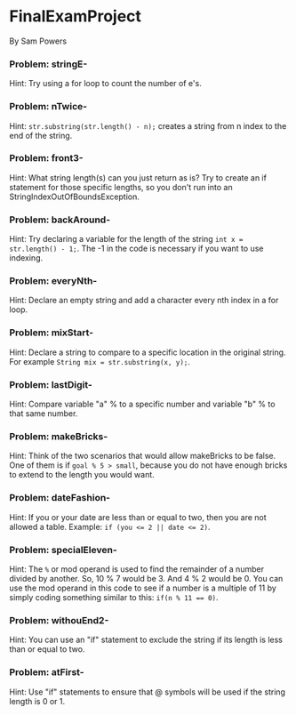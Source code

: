 # FinalExamProject
By Sam Powers

### Problem: stringE-
Hint: Try using a for loop to count the number of e's.

### Problem: nTwice-
Hint: `str.substring(str.length() - n);` creates a string from n index to the end of the string.

### Problem: front3-
Hint: What string length(s) can you just return as is? Try to create an if statement for those specific lengths, so you don't run into an StringIndexOutOfBoundsException.

### Problem: backAround-
Hint: Try declaring a variable for the length of the string `int x = str.length() - 1;`. The -1 in the code is necessary if you want to use indexing.

### Problem: everyNth-
Hint: Declare an empty string and add a character every nth index in a for loop.

### Problem: mixStart-
Hint: Declare a string to compare to a specific location in the original string. For example `String mix = str.substring(x, y);`.

### Problem: lastDigit-
Hint: Compare variable "a" % to a specific number and variable "b" % to that same number.

### Problem: makeBricks-
Hint: Think of the two scenarios that would allow makeBricks to be false. One of them is if `goal % 5 > small`, because you do not have enough bricks to extend to the length you would want.

### Problem: dateFashion-
Hint: If you or your date are less than or equal to two, then you are not allowed a table. Example: `if (you <= 2 || date <= 2)`.

### Problem: specialEleven-
Hint: The `%` or mod operand is used to find the remainder of a number divided by another. So, 10 % 7 would be 3. And 4 % 2 would be 0. You can use the mod operand in this code to see if a number is a multiple of 11 by simply coding something similar to this: 
`if(n % 11 == 0)`.

### Problem: withouEnd2-
Hint: You can use an "if" statement to exclude the string if its length is less than or equal to two.

### Problem: atFirst-
Hint: Use "if" statements to ensure that @ symbols will be used if the string length is 0 or 1.
